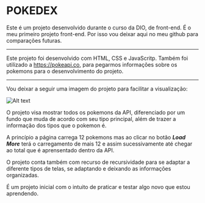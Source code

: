 # POKEDEX

Este é um projeto desenvolvido durante o curso da DIO, de front-end. É o meu primeiro projeto front-end. Por isso vou deixar aqui no meu github para comparações futuras.

---

Este projeto foi desenvolvido com HTML, CSS e JavaScritp. Também foi utilizado a https://pokeapi.co, para pegarmos informações sobre os pokemons para o desenvolvimento do projeto.

---

Vou deixar a seguir uma imagem do projeto para facilitar a visualização:

![Alt text](image.png)

O projeto visa mostrar todos os pokemons da API, diferenciado por um fundo que muda de acordo com seu tipo principal, além de trazer a informação dos tipos que o pokemon é.

A princípio a página carrega 12 pokemons mas ao clicar no botão **_Load More_** terá o carregamento de mais 12 e assim sucessivamente até chegar ao total que é aprensentado dentro da API.

O projeto conta também com recurso de recursividade para se adaptar a diferente tipos de telas, se adaptando e deixando as informações organizadas.

É um projeto inicial com o intuito de praticar e testar algo novo que estou aprendendo.
